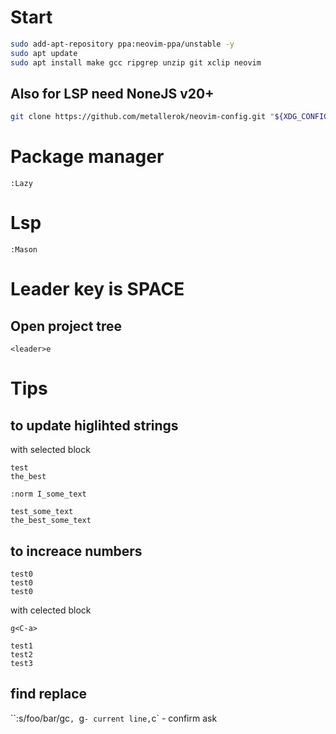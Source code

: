 # Start
```bash
sudo add-apt-repository ppa:neovim-ppa/unstable -y
sudo apt update
sudo apt install make gcc ripgrep unzip git xclip neovim
```

## Also for LSP need NoneJS v20+

```bash
git clone https://github.com/metallerok/neovim-config.git "${XDG_CONFIG_HOME:-$HOME/.config}"/nvim
```

# Package manager
```
:Lazy
```

# Lsp
```
:Mason
```

# Leader key is SPACE
## Open project tree
```
<leader>e
```

# Tips
## to update higlihted strings
with selected block
```
test
the_best
```
`:norm I_some_text`
```
test_some_text
the_best_some_text
```

## to increace numbers

```
test0
test0
test0
```
with celected block

`g<C-a>`

```
test1
test2
test3
```

## find replace
``:s/foo/bar/gc`, `g` - current line, `c` - confirm ask
